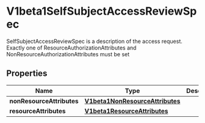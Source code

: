 

# V1beta1SelfSubjectAccessReviewSpec

SelfSubjectAccessReviewSpec is a description of the access request.  Exactly one of ResourceAuthorizationAttributes and NonResourceAuthorizationAttributes must be set
## Properties

Name | Type | Description | Notes
------------ | ------------- | ------------- | -------------
**nonResourceAttributes** | [**V1beta1NonResourceAttributes**](V1beta1NonResourceAttributes.md) |  |  [optional]
**resourceAttributes** | [**V1beta1ResourceAttributes**](V1beta1ResourceAttributes.md) |  |  [optional]




